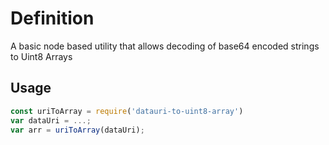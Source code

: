 # Definition
A basic node based utility that allows decoding of base64 encoded strings to Uint8 Arrays

## Usage

```js
const uriToArray = require('datauri-to-uint8-array')
var dataUri = ...;
var arr = uriToArray(dataUri);
```

